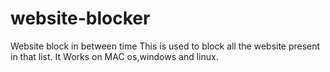 # website-blocker
Website block in between time
This is used to block all the website present in that list.
It Works on MAC os,windows and linux.

